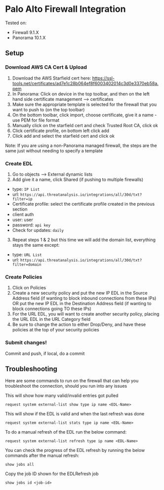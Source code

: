 # Palo Alto Firewall Integration

Tested on:
- Firewall 9.1.X
- Panorama 10.1.X

## Setup

### Download AWS CA Cert & Upload

1. Download the AWS Starfield cert here: https://ssl-tools.net/certificates/ad7e1c28b064ef8f6003402014c3d0e3370eb58a.pem
2. In Panorama: Click on device in the top toolbar, and then on the left hand side certificate management --> certificates
3. Make sure the appropriate template is selected for the firewall that you want to push to (on the top toolbar)
4. On the bottom toolbar, click import, choose certificate, give it a name - use PEM for file format
5. Manually click on the starfield cert and check Trusted Root CA, click ok
6. Click certificate profile, on bottom left click add
7. Click add and select the starfield cert and click ok

Note: If you are using a non-Panorama managed firewall, the steps are the same just without needing to specify a template

### Create EDL

1. Go to objects --> External dynamic lists
2. Add give it a name, click Shared (if pushing to multiple firewalls)
- type: `IP List` 
- url: `https://api.threatanalysis.io/integrations/all/30d/txt?filter=ip`
- Certificate profile: select the certificate profile created in the previous section
- client auth
- user: user
- password: `api key`
- Check for updates: `daily`
3. Repeat steps 1 & 2 but this time we will add the domain list, everything stays the same except:
- type: `URL List`
- url: `https://api.threatanalysis.io/integrations/all/30d/txt?filter=domain`

### Create Policies

1. Click on Policies
2. Create a new security policy and put the new IP EDL in the Source Address field (if wanting to block inbound connections from these IPs) OR put the new IP EDL in the Destination Address field (if wanting to block connections going TO these IPs)
3. For the URL EDL, you will want to create another security policy, placing the URL EDL in the URL Category field
4. Be sure to change the action to either Drop/Deny, and have these policies at the top of your security policies


### Submit changes!

Commit and push, if local, do a commit

## Troubleshooting

Here are some commands to run on the firewall that can help you troubleshoot the connection, should you run into any issues

This will show how many valid/invalid entries got pulled

```
request system external-list show type ip name <EDL-Name>
```
This will show if the EDL is valid and when the last refresh was done   

```
request system external-list stats type ip name <EDL-Name>
```


To do a manual refresh of the EDL run the below command:
```
request system external-list refresh type ip name <EDL-Name>
```

You can check the progress of the EDL refresh by running the below commands after the manual refresh:
```
show jobs all
```
Copy the job ID shown for the EDLRefresh job
```
show jobs id <job-id>
```